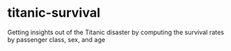 # titanic-survival
Getting insights out of the Titanic disaster by computing the survival rates by passenger class, sex, and age
